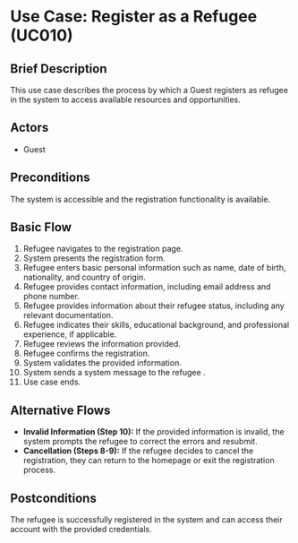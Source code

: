 # Use Case: Register as a Refugee (UC010)

## Brief Description
This use case describes the process by which a Guest registers as refugee in the system to access available resources and opportunities.

## Actors
- Guest

## Preconditions
The system is accessible and the registration functionality is available.

## Basic Flow
1. Refugee navigates to the registration page.
2. System presents the registration form.
3. Refugee enters basic personal information such as name, date of birth, nationality, and country of origin.
4. Refugee provides contact information, including email address and phone number.
5. Refugee provides information about their refugee status, including any relevant documentation.
6. Refugee indicates their skills, educational background, and professional experience, if applicable.
7. Refugee reviews the information provided.
8. Refugee confirms the registration. 
9. System validates the provided information. 
10. System sends a system message to the refugee . 
11. Use case ends.

## Alternative Flows
- **Invalid Information (Step 10):** If the provided information is invalid, the system prompts the refugee to correct the errors and resubmit.
- **Cancellation (Steps 8-9):** If the refugee decides to cancel the registration, they can return to the homepage or exit the registration process.

## Postconditions
The refugee is successfully registered in the system and can access their account with the provided credentials.
